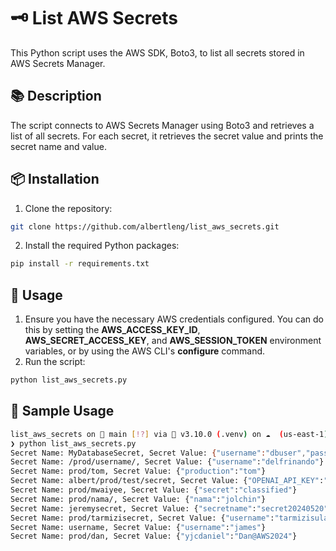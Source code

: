 # 🗝️ List AWS Secrets

This Python script uses the AWS SDK, Boto3, to list all secrets stored in AWS Secrets Manager.

## 📚 Description

The script connects to AWS Secrets Manager using Boto3 and retrieves a list of all secrets. For each secret, it retrieves the secret value and prints the secret name and value.

## 📦 Installation

1) Clone the repository:

```bash
git clone https://github.com/albertleng/list_aws_secrets.git
```

2) Install the required Python packages:

```bash
pip install -r requirements.txt
```



## 🚀 Usage
1. Ensure you have the necessary AWS credentials configured. You can do this by setting the **AWS_ACCESS_KEY_ID**, **AWS_SECRET_ACCESS_KEY**, and **AWS_SESSION_TOKEN** environment variables, or by using the AWS CLI's **configure** command.
2. Run the script:

```bash
python list_aws_secrets.py
```

## 📖 Sample Usage
```bash
list_aws_secrets on  main [!?] via 🐍 v3.10.0 (.venv) on ☁️  (us-east-1) took 5s 
❯ python list_aws_secrets.py     
Secret Name: MyDatabaseSecret, Secret Value: {"username":"dbuser","password":"dbpassword"}
Secret Name: /prod/username/, Secret Value: {"username":"delfrinando"}
Secret Name: prod/tom, Secret Value: {"production":"tom"}
Secret Name: albert/prod/test/secret, Secret Value: {"OPENAI_API_KEY":"Hahaha"}
Secret Name: prod/mwaiyee, Secret Value: {"secret":"classified"}
Secret Name: prod/nama/, Secret Value: {"nama":"jolchin"}
Secret Name: jeremysecret, Secret Value: {"secretname":"secret20240520"}
Secret Name: prod/tarmizisecret, Secret Value: {"username":"tarmizisulaiman"}
Secret Name: username, Secret Value: {"username":"james"}
Secret Name: prod/dan, Secret Value: {"yjcdaniel":"Dan@AWS2024"}

```